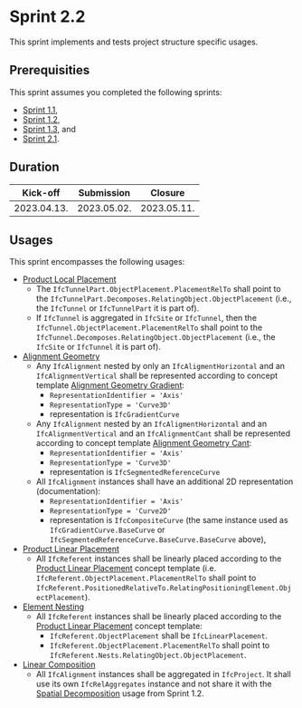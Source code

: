 # Sprint 2.2

This sprint implements and tests project structure specific usages.


## Prerequisities

This sprint assumes you completed the following sprints:

- [Sprint 1.1](./sprint1_1.md),
- [Sprint 1.2](./sprint1_2.md),
- [Sprint 1.3](./sprint1_3.md), and
- [Sprint 2.1](./sprint2_1.md).


## Duration

| Kick-off    | Submission  | Closure     |
|-------------|-------------|-------------|
| 2023.04.13. | 2023.05.02. | 2023.05.11. |


## Usages

This sprint encompasses the following usages:

- [Product Local Placement](https://bsi-infraroom.github.io/IFC-Documentation-Tunnel/4_4_0_0/general/HTML/link/product-local-placement.htm)
    - The `IfcTunnelPart.ObjectPlacement.PlacementRelTo` shall point to the `IfcTunnelPart.Decomposes.RelatingObject.ObjectPlacement` (i.e., the `IfcTunnel` or `IfcTunnelPart` it is part of).
    - If `IfcTunnel` is aggregated in `IfcSite` or `IfcTunnel`, then the `IfcTunnel.ObjectPlacement.PlacementRelTo` shall point to the `IfcTunnel.Decomposes.RelatingObject.ObjectPlacement` (i.e., the `IfcSite` or `IfcTunnel` it is part of).
- [Alignment Geometry](https://bsi-infraroom.github.io/IFC-Documentation-Tunnel/4_4_0_0/general/HTML/link/alignment-geometry.htm)
    - Any `IfcAlignment` nested by only an `IfcAligmentHorizontal` and an `IfcAlignmentVertical` shall be represented according to concept template [Alignment Geometry Gradient](https://bsi-infraroom.github.io/IFC-Documentation-Tunnel/4_4_0_0/general/HTML/link/alignment-geometry-gradient.htm):
        - `RepresentationIdentifier = 'Axis'`
        - `RepresentationType = 'Curve3D'`
        - representation is `IfcGradientCurve`
    - Any `IfcAlignment` nested by an `IfcAligmentHorizontal` and an `IfcAlignmentVertical` and an `IfcAlignmentCant` shall be represented according to concept template [Alignment Geometry Cant](https://bsi-infraroom.github.io/IFC-Documentation-Tunnel/4_4_0_0/general/HTML/link/alignment-geometry-cant.htm):
        - `RepresentationIdentifier = 'Axis'`
        - `RepresentationType = 'Curve3D'`
        - representation is `IfcSegmentedReferenceCurve`
    - All `IfcAlignment` instances shall have an additional 2D representation (documentation):
        - `RepresentationIdentifier = 'Axis'`
        - `RepresentationType = 'Curve2D'`
        - representation is `IfcCompositeCurve` (the same instance used as `IfcGradientCurve.BaseCurve` or `IfcSegmentedReferenceCurve.BaseCurve.BaseCurve` above),
- [Product Linear Placement](https://bsi-infraroom.github.io/IFC-Documentation-Tunnel/4_4_0_0/general/HTML/link/product-linear-placement.htm)
    - All `IfcReferent` instances shall be linearly placed according to the [Product Linear Placement](https://bsi-infraroom.github.io/IFC-Documentation-Tunnel/4_4_0_0/general/HTML/link/product-linear-placement.htm) concept template (i.e. `IfcReferent.ObjectPlacement.PlacementRelTo` shall point to `IfcReferent.PositionedRelativeTo.RelatingPositioningElement.ObjectPlacement`).
- [Element Nesting](https://bsi-infraroom.github.io/IFC-Documentation-Tunnel/4_4_0_0/general/HTML/link/element-nesting.htm)
    - All `IfcReferent` instances shall be linearly placed according to the [Product Linear Placement](https://bsi-infraroom.github.io/IFC-Documentation-Tunnel/4_4_0_0/general/HTML/link/product-linear-placement.htm) concept template:
        - `IfcReferent.ObjectPlacement` shall be `IfcLinearPlacement`.
        - `IfcReferent.ObjectPlacement.PlacementRelTo` shall point to `IfcReferent.Nests.RelatingObject.ObjectPlacement`.
- [Linear Composition](https://github.com/bSI-InfraRoom/IFC-Specification/pull/557)
    - All `IfcAlignment` instances shall be aggregated in `IfcProject`. It shall use its own `IfcRelAggregates` instance and not share it with the [Spatial Decomposition](https://bsi-infraroom.github.io/IFC-Documentation-Tunnel/4_4_0_0/general/HTML/link/spatial-decomposition.htm) usage from Sprint 1.2.

